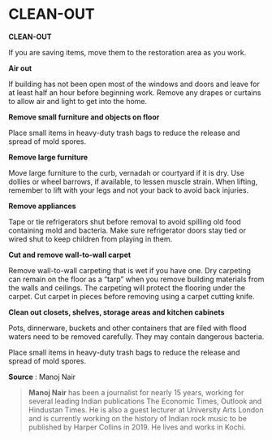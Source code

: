 # CLEAN-OUT

**CLEAN-OUT**

If you are saving items, move them to the restoration area as you work.

**Air out**

 If building has not been open most of the windows and doors and leave for at least half an hour before beginning work. Remove any drapes or curtains to allow air and light to get into the home. 

**Remove small furniture and objects on floor**

 Place small items in heavy-duty trash bags to reduce the release and spread of mold spores. 

**Remove large furniture**

 Move large furniture to the curb, vernadah or courtyard if it is dry. Use dollies or wheel barrows, if available, to lessen muscle strain. When lifting, remember to lift with your legs and not your back to avoid back injuries. 

**Remove appliances**

 Tape or tie refrigerators shut before removal to avoid spilling old food containing mold and bacteria. Make sure refrigerator doors stay tied or wired shut to keep children from playing in them.

**Cut and remove wall-to-wall carpet** 

Remove wall-to-wall carpeting that is wet if you have one. Dry carpeting can remain on the floor as a “tarp” when you remove building materials from the walls and ceilings. The carpeting will protect the flooring under the carpet. Cut carpet in pieces before removing using a carpet cutting knife. 

**Clean out closets, shelves, storage areas and kitchen cabinets** 

Pots, dinnerware, buckets and other containers that are filed with flood waters need to be removed carefully. They may contain dangerous bacteria. 

Place small items in heavy-duty trash bags to reduce the release and spread of mold spores.

**Source** : Manoj Nair

> **Manoj Nair** has been a journalist for nearly 15 years, working for several leading Indian publications The Economic Times, Outlook and Hindustan Times. He is also a guest lecturer at University Arts London and is currently working on the history of Indian rock music to be published by Harper Collins in 2019. He lives and works in Kochi.



